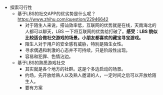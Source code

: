 - 探索可行性 
	- 基于LBS的社交APP的优劣势是什么呢？https://www.zhihu.com/question/22946642
		- 对于陌生人来说，搭讪效率低，互联网的优势就是在线，天南海北的人都可以聊天，LBS 一下将互联网的优势给打破了。**感受：LBS 貌似比较适合做社交游戏的场景。小朋友都喜欢的藏宝寻宝游戏。**
		- 陌生人对于用户的安全感有威胁，特别是陌生女性。
		- 寻求偶遇和刺激的心态并不可持续，只是阶段性出现。
		- 容易和犯罪、色情沾边。
	- 基于LBS的熟悉游戏社交
		- 其实就是各个地方的社群。这是个多边启动的场景。
		- 约场，先开放给熟人以及熟人邀请的人，一定时间之后可以开放给陌生人。
		- 要有方案